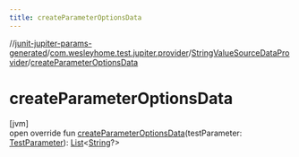 ```yaml
---
title: createParameterOptionsData
---
```

//[junit-jupiter-params-generated](../../../index.html)/[com.wesleyhome.test.jupiter.provider](../index.html)/[StringValueSourceDataProvider](index.html)/[createParameterOptionsData](create-parameter-options-data.html)



# createParameterOptionsData



[jvm]\
open override fun [createParameterOptionsData](create-parameter-options-data.html)(testParameter: [TestParameter](../-test-parameter/index.html)): [List](https://kotlinlang.org/api/latest/jvm/stdlib/kotlin.collections/-list/index.html)&lt;[String](https://kotlinlang.org/api/latest/jvm/stdlib/kotlin/-string/index.html)?&gt;





